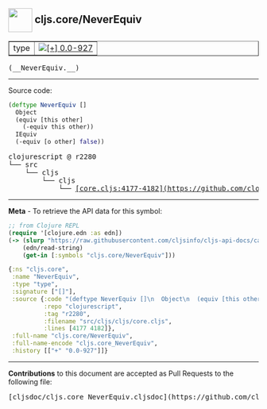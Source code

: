 ## <img width="48px" valign="middle" src="http://i.imgur.com/Hi20huC.png"> cljs.core/NeverEquiv

 <table border="1">
<tr>

<td>type</td>
<td><a href="https://github.com/cljsinfo/cljs-api-docs/tree/0.0-927"><img valign="middle" alt="[+] 0.0-927" src="https://img.shields.io/badge/+-0.0--927-lightgrey.svg"></a> </td>
</tr>
</table>

 <samp>
(__NeverEquiv.__)<br>
</samp>

---





Source code:

```clj
(deftype NeverEquiv []
  Object
  (equiv [this other]
    (-equiv this other))
  IEquiv
  (-equiv [o other] false))
```

 <pre>
clojurescript @ r2280
└── src
    └── cljs
        └── cljs
            └── <ins>[core.cljs:4177-4182](https://github.com/clojure/clojurescript/blob/r2280/src/cljs/cljs/core.cljs#L4177-L4182)</ins>
</pre>


---

__Meta__ - To retrieve the API data for this symbol:

```clj
;; from Clojure REPL
(require '[clojure.edn :as edn])
(-> (slurp "https://raw.githubusercontent.com/cljsinfo/cljs-api-docs/catalog/cljs-api.edn")
    (edn/read-string)
    (get-in [:symbols "cljs.core/NeverEquiv"]))
```

```clj
{:ns "cljs.core",
 :name "NeverEquiv",
 :type "type",
 :signature ["[]"],
 :source {:code "(deftype NeverEquiv []\n  Object\n  (equiv [this other]\n    (-equiv this other))\n  IEquiv\n  (-equiv [o other] false))",
          :repo "clojurescript",
          :tag "r2280",
          :filename "src/cljs/cljs/core.cljs",
          :lines [4177 4182]},
 :full-name "cljs.core/NeverEquiv",
 :full-name-encode "cljs.core_NeverEquiv",
 :history [["+" "0.0-927"]]}

```

---

__Contributions__ to this document are accepted as Pull Requests to the following file:

 <pre>
[cljsdoc/cljs.core_NeverEquiv.cljsdoc](https://github.com/cljsinfo/cljs-api-docs/blob/master/cljsdoc/cljs.core_NeverEquiv.cljsdoc)
</pre>


